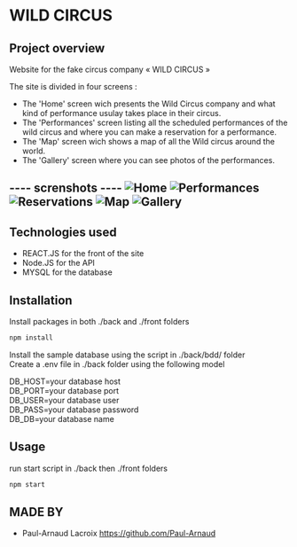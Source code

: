 # WILD CIRCUS

## Project overview
Website for the fake circus company « WILD CIRCUS »

The site is divided in four screens : 
 - The 'Home' screen wich presents the Wild Circus company and what kind of performance usulay takes place in their circus.
 - The 'Performances' screen listing all the scheduled performances of the wild circus and where you can make a reservation for a performance.
 - The 'Map' screen wich shows a map of all the Wild circus around the world.
 - The 'Gallery' screen where you can see photos of the performances.  

---- screnshots ----
![Home](https://github.com/Paul-Arnaud/wild_circus_checkpoint_4/tree/dev/screenshots/home.png)
![Performances](https://github.com/Paul-Arnaud/wild_circus_checkpoint_4/tree/dev/screenshots/performances.png)
![Reservations](https://github.com/Paul-Arnaud/wild_circus_checkpoint_4/tree/dev/screenshots/resa.png)
![Map](https://github.com/Paul-Arnaud/wild_circus_checkpoint_4/tree/dev/screenshots/map.png)
![Gallery](https://github.com/Paul-Arnaud/wild_circus_checkpoint_4/tree/dev/screenshots/gallery.png)
----

## Technologies used 
- REACT.JS for the front of the site
- Node.JS for the API
- MYSQL for the database

## Installation
Install packages in both ./back and ./front folders
```bash
npm install 
```

Install the sample database using the script in ./back/bdd/ folder \
Create a .env file in ./back folder using the following model 

DB_HOST=your database host \
DB_PORT=your database port \
DB_USER=your database user \
DB_PASS=your database password \
DB_DB=your database name 


## Usage
run start script in ./back then ./front folders
```bash
npm start
```

## MADE BY
- Paul-Arnaud Lacroix https://github.com/Paul-Arnaud
